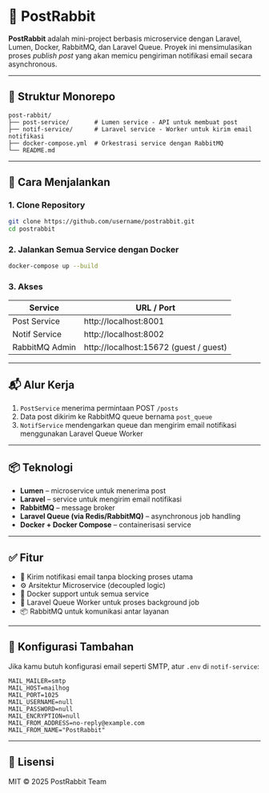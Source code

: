 # 🐇 PostRabbit

**PostRabbit** adalah mini-project berbasis microservice dengan Laravel, Lumen, Docker, RabbitMQ, dan Laravel Queue. Proyek ini mensimulasikan proses _publish post_ yang akan memicu pengiriman notifikasi email secara asynchronous.

---

## 🧩 Struktur Monorepo

```
post-rabbit/
├── post-service/       # Lumen service - API untuk membuat post
├── notif-service/      # Laravel service - Worker untuk kirim email notifikasi
├── docker-compose.yml  # Orkestrasi service dengan RabbitMQ
└── README.md
```

---

## 🚀 Cara Menjalankan

### 1. Clone Repository
```bash
git clone https://github.com/username/postrabbit.git
cd postrabbit
```

### 2. Jalankan Semua Service dengan Docker
```bash
docker-compose up --build
```

### 3. Akses

| Service         | URL / Port             |
|-----------------|------------------------|
| Post Service    | http://localhost:8001  |
| Notif Service   | http://localhost:8002  |
| RabbitMQ Admin  | http://localhost:15672 (guest / guest) |

---

## 📬 Alur Kerja

1. `PostService` menerima permintaan POST `/posts`
2. Data post dikirim ke RabbitMQ queue bernama `post_queue`
3. `NotifService` mendengarkan queue dan mengirim email notifikasi menggunakan Laravel Queue Worker

---

## 📦 Teknologi

- **Lumen** – microservice untuk menerima post
- **Laravel** – service untuk mengirim email notifikasi
- **RabbitMQ** – message broker
- **Laravel Queue (via Redis/RabbitMQ)** – asynchronous job handling
- **Docker + Docker Compose** – containerisasi service

---

## ✅ Fitur

- 📨 Kirim notifikasi email tanpa blocking proses utama
- ⚙️ Arsitektur Microservice (decoupled logic)
- 🐳 Docker support untuk semua service
- 🔁 Laravel Queue Worker untuk proses background job
- 📦 RabbitMQ untuk komunikasi antar layanan

---

## 🧂 Konfigurasi Tambahan

Jika kamu butuh konfigurasi email seperti SMTP, atur `.env` di `notif-service`:
```env
MAIL_MAILER=smtp
MAIL_HOST=mailhog
MAIL_PORT=1025
MAIL_USERNAME=null
MAIL_PASSWORD=null
MAIL_ENCRYPTION=null
MAIL_FROM_ADDRESS=no-reply@example.com
MAIL_FROM_NAME="PostRabbit"
```

---

## 🧠 Lisensi

MIT © 2025 PostRabbit Team
